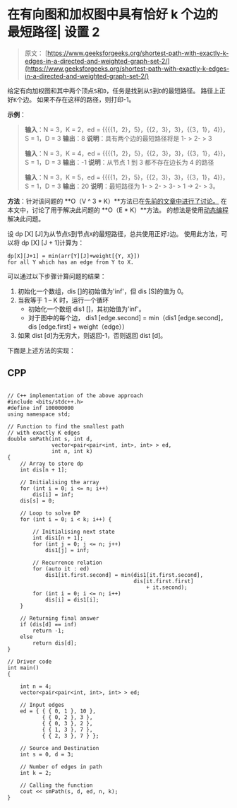 # 在有向图和加权图中具有恰好 k 个边的最短路径| 设置 2

> 原文： [https://www.geeksforgeeks.org/shortest-path-with-exactly-k-edges-in-a-directed-and-weighted-graph-set-2/](https://www.geeksforgeeks.org/shortest-path-with-exactly-k-edges-in-a-directed-and-weighted-graph-set-2/)

给定有向加权图和其中两个顶点`S`和`D`，任务是找到从`S`到`D`的最短路径。 路径上正好`K`个边。 如果不存在这样的路径，则打印-1。

**示例**：

> **输入**：N = 3，K = 2，ed = {{{{1，2}，5}，{{2，3}，3}，{{3，1}，4}}， S = 1，D = 3
> **输出**：8
> **说明**：具有两个边的最短路径将是 1- > 2- > 3
> 
> **输入**：N = 3，K = 4，ed = {{{{1，2}，5}，{{2，3}，3}，{{3，1}，4}}， S = 1，D = 3
> **输出**：-1
> **说明**：从节点 1 到 3 都不存在边长为 4 的路径
> 
> **输入**：N = 3，K = 5，ed = {{{{1，2}，5}，{{2，3}，3}，{{3，1}，4}}， S = 1，D = 3
> **输出**：20
> **说明**：最短路径为 1- > 2- > 3- > 1 -> 2- > 3。

**方法**：针对该问题的 **O（V ^ 3 * K）**方法已在[先前的文章中进行了讨论。](https://www.geeksforgeeks.org/shortest-path-exactly-k-edges-directed-weighted-graph/) 在本文中，讨论了用于解决此问题的 **O（E * K）**方法。
的想法是使用[动态编程](https://www.geeksforgeeks.org/dynamic-programming/)解决此问题。

设 dp [X] [J]为从节点`S`到节点`X`的最短路径，总共使用正好`J`边。 使用此方法，可以将 dp [X] [J + 1]计算为：

```
dp[X][J+1] = min(arr[Y][J]+weight[{Y, X}])
for all Y which has an edge from Y to X.

```

可以通过以下步骤计算问题的结果：

1.  初始化一个数组，dis []的初始值为'inf'，但 dis [S]的值为 0。
2.  当我等于 1 – K 时，运行一个循环
    *   初始化一个数组 dis1 []，其初始值为'inf'。
    *   对于图中的每个边，
        dis1 [edge.second] = min（dis1 [edge.second]，dis [edge.first] + weight（edge））
3.  如果 dist [d]为无穷大，则返回-1，否则返回 dist [d]。

下面是上述方法的实现：

## CPP

```

// C++ implementation of the above approach 
#include <bits/stdc++.h> 
#define inf 100000000 
using namespace std; 

// Function to find the smallest path 
// with exactly K edges 
double smPath(int s, int d, 
              vector<pair<pair<int, int>, int> > ed, 
              int n, int k) 
{ 
    // Array to store dp 
    int dis[n + 1]; 

    // Initialising the array 
    for (int i = 0; i <= n; i++) 
        dis[i] = inf; 
    dis[s] = 0; 

    // Loop to solve DP 
    for (int i = 0; i < k; i++) { 

        // Initialising next state 
        int dis1[n + 1]; 
        for (int j = 0; j <= n; j++) 
            dis1[j] = inf; 

        // Recurrence relation 
        for (auto it : ed) 
            dis1[it.first.second] = min(dis1[it.first.second], 
                                        dis[it.first.first] 
                                            + it.second); 
        for (int i = 0; i <= n; i++) 
            dis[i] = dis1[i]; 
    } 

    // Returning final answer 
    if (dis[d] == inf) 
        return -1; 
    else
        return dis[d]; 
} 

// Driver code 
int main() 
{ 

    int n = 4; 
    vector<pair<pair<int, int>, int> > ed; 

    // Input edges 
    ed = { { { 0, 1 }, 10 }, 
           { { 0, 2 }, 3 }, 
           { { 0, 3 }, 2 }, 
           { { 1, 3 }, 7 }, 
           { { 2, 3 }, 7 } }; 

    // Source and Destination 
    int s = 0, d = 3; 

    // Number of edges in path 
    int k = 2; 

    // Calling the function 
    cout << smPath(s, d, ed, n, k); 
} 

```